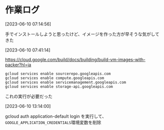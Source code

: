 # 作業ログ

[2023-06-10 07:14:56]

手でインストールしようと思ったけど、イメージを作った方が早そうな気がしてきた

[2023-06-10 07:41:14]

https://cloud.google.com/build/docs/building/build-vm-images-with-packer?hl=ja

```
gcloud services enable sourcerepo.googleapis.com
gcloud services enable compute.googleapis.com
gcloud services enable servicemanagement.googleapis.com
gcloud services enable storage-api.googleapis.com
```

これの実行が必要だった

[2023-06-10 13:14:00]

gcloud auth application-default login
を実行して、`GOOGLE_APPLICATION_CREDENTIALS`環境変数を削除
